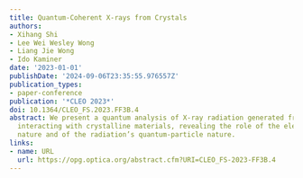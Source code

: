 ```yaml
---
title: Quantum-Coherent X-rays from Crystals
authors:
- Xihang Shi
- Lee Wei Wesley Wong
- Liang Jie Wong
- Ido Kaminer
date: '2023-01-01'
publishDate: '2024-09-06T23:35:55.976557Z'
publication_types:
- paper-conference
publication: '*CLEO 2023*'
doi: 10.1364/CLEO_FS.2023.FF3B.4
abstract: We present a quantum analysis of X-ray radiation generated from free electrons
  interacting with crystalline materials, revealing the role of the electron’s quantum-wave
  nature and of the radiation’s quantum-particle nature.
links:
- name: URL
  url: https://opg.optica.org/abstract.cfm?URI=CLEO_FS-2023-FF3B.4
---
```

